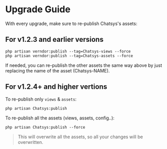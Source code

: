 # Upgrade Guide

With every upgrade, make sure to re-publish Chatsys's assets:

## For v1.2.3 and earlier versions

```
php artisan verndor:publish --tag=Chatsys-views --force
php artisan verndor:publish --tag=Chatsys-assets --force
```

If needed, you can re-publish the other assets the same way above by just replacing the name of the asset (Chatsys-NAME).

## For v1.2.4+ and higher vertions

To re-publish only `views` & `assets`:

```
php artisan Chatsys:publish
```

To re-publish all the assets (views, assets, config..):

```
php artisan Chatsys:publish --force
```

> This will overwrite all the assets, so all your changes will be overwritten.
